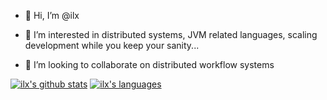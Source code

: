 

- 👋 Hi, I’m @ilx 
- 👀 I’m interested in distributed systems, JVM related languages, scaling development while you keep your sanity...

- 💞️ I’m looking to collaborate on distributed workflow systems

[![ilx's github stats](https://github-readme-stats.vercel.app/api?username=ilx&title_color=ffffff&text_color=c9cacc&icon_color=2bbc8a&bg_color=1d1f21)](https://github.com/anuraghazra/github-readme-stats)
[![ilx's languages](https://github-readme-stats.vercel.app/api/top-langs/?username=ilx&hide=javascript,css,html,perl&title_color=ffffff&text_color=c9cacc&icon_color=2bbc8a&bg_color=1d1f21)](https://github.com/ilx/ilx)

